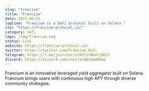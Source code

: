 ```yaml
---
slug: "francium"
title: "Francium"
date: 2021-06-22
logline: "Francium is a DeFi protocol built on Solana."
cta: "https://francium-protocol.io/"
category: defi
logo: /img/francium.svg
status: Live
website: https://francium-protocol.io/
twitter: https://twitter.com/Francium_Defi
telegram: https://t.me/joinchat/zxN7cvrWGmljNDJl
discord: https://discord.com/invite/qNcQwwRHwq
---
```


Francium is an innovative leveraged yield aggregator built on Solana. Francium brings users with continuous high APY through diverse community strategies.
